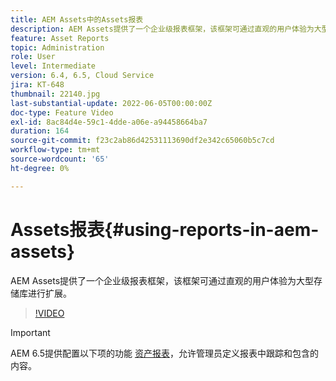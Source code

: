 ```yaml
---
title: AEM Assets中的Assets报表
description: AEM Assets提供了一个企业级报表框架，该框架可通过直观的用户体验为大型存储库进行扩展。
feature: Asset Reports
topic: Administration
role: User
level: Intermediate
version: 6.4, 6.5, Cloud Service
jira: KT-648
thumbnail: 22140.jpg
last-substantial-update: 2022-06-05T00:00:00Z
doc-type: Feature Video
exl-id: 8ac84d4e-59c1-4dde-a06e-a94458664ba7
duration: 164
source-git-commit: f23c2ab86d42531113690df2e342c65060b5c7cd
workflow-type: tm+mt
source-wordcount: '65'
ht-degree: 0%

---
```


# Assets报表{#using-reports-in-aem-assets}

AEM Assets提供了一个企业级报表框架，该框架可通过直观的用户体验为大型存储库进行扩展。

>[!VIDEO](https://video.tv.adobe.com/v/22140?quality=12&learn=on)


>[!IMPORTANT]
>
>AEM 6.5提供配置以下项的功能 [资产报表](https://experienceleague.adobe.com/docs/experience-manager-65/assets/administer/asset-reports.html#prerequisite-for-reporting)，允许管理员定义报表中跟踪和包含的内容。
